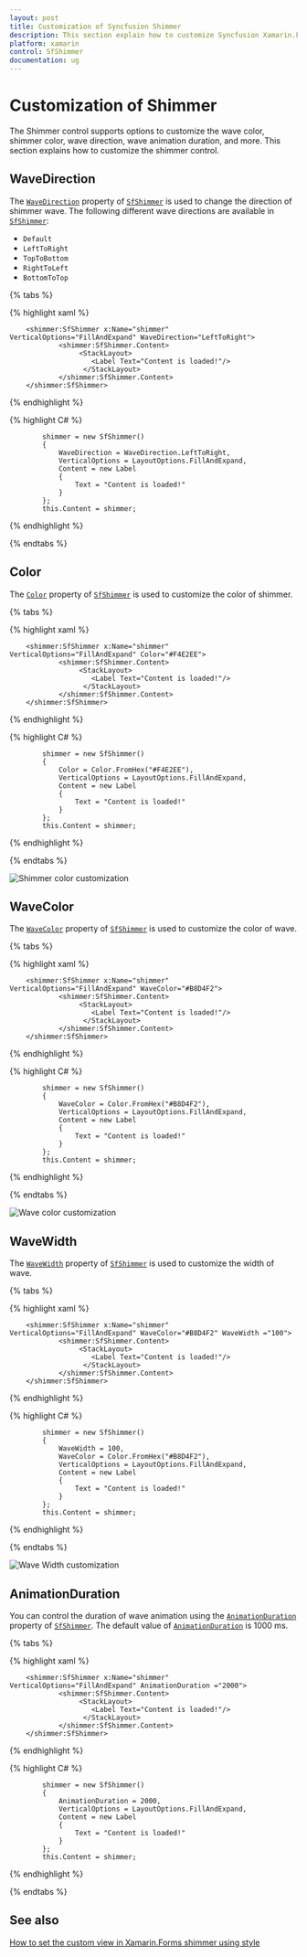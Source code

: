 ```yaml
---
layout: post
title: Customization of Syncfusion Shimmer
description: This section explain how to customize Syncfusion Xamarin.Forms shimmer based on wave direction, wave color, wave direction, anumation.
platform: xamarin
control: SfShimmer
documentation: ug
---
```


# Customization of Shimmer

The Shimmer control supports options to customize the wave color, shimmer color, wave direction, wave animation duration, and more. This section explains how to customize the shimmer control.

## WaveDirection

The [`WaveDirection`](https://help.syncfusion.com/cr/xamarin/Syncfusion.XForms.Shimmer.WaveDirection.html) property of [`SfShimmer`](https://help.syncfusion.com/cr/xamarin/Syncfusion.XForms.Shimmer.SfShimmer.html) is used to change the direction of shimmer wave. The following different wave directions are available in [`SfShimmer`](https://help.syncfusion.com/cr/xamarin/Syncfusion.XForms.Shimmer.SfShimmer.html):

* `Default`
* `LeftToRight`
* `TopToBottom`
* `RightToLeft`
* `BottomToTop`

{% tabs %} 

{% highlight xaml %} 

        <shimmer:SfShimmer x:Name="shimmer" VerticalOptions="FillAndExpand" WaveDirection="LeftToRight">
                <shimmer:SfShimmer.Content>
                     <StackLayout>
                        <Label Text="Content is loaded!"/>
                      </StackLayout>
                </shimmer:SfShimmer.Content>
        </shimmer:SfShimmer>

{% endhighlight %}

{% highlight C# %} 

            shimmer = new SfShimmer()
            {
                WaveDirection = WaveDirection.LeftToRight,
                VerticalOptions = LayoutOptions.FillAndExpand,
                Content = new Label
                {
                    Text = "Content is loaded!"
                }
            };
            this.Content = shimmer;

{% endhighlight %}

{% endtabs %}

## Color

The [`Color`](https://help.syncfusion.com/cr/xamarin/Syncfusion.XForms.Shimmer.SfShimmer.html#Syncfusion_XForms_Shimmer_SfShimmer_Color) property of [`SfShimmer`](https://help.syncfusion.com/cr/xamarin/Syncfusion.XForms.Shimmer.SfShimmer.html) is used to customize the color of shimmer.

{% tabs %} 

{% highlight xaml %} 

        <shimmer:SfShimmer x:Name="shimmer" VerticalOptions="FillAndExpand" Color="#F4E2EE">
                <shimmer:SfShimmer.Content>
                     <StackLayout>
                        <Label Text="Content is loaded!"/>
                      </StackLayout>
                </shimmer:SfShimmer.Content>
        </shimmer:SfShimmer>

{% endhighlight %}

{% highlight C# %} 

            shimmer = new SfShimmer()
            {
                Color = Color.FromHex("#F4E2EE"),
                VerticalOptions = LayoutOptions.FillAndExpand,
                Content = new Label
                {
                    Text = "Content is loaded!"
                }
            };
            this.Content = shimmer;

{% endhighlight %}

{% endtabs %}

![Shimmer color customization](Customization_images/ShimmerColor.png)

## WaveColor

The [`WaveColor`](https://help.syncfusion.com/cr/xamarin/Syncfusion.XForms.Shimmer.SfShimmer.html#Syncfusion_XForms_Shimmer_SfShimmer_WaveColor) property of [`SfShimmer`](https://help.syncfusion.com/cr/xamarin/Syncfusion.XForms.Shimmer.SfShimmer.html) is used to customize the color of wave.

{% tabs %} 

{% highlight xaml %} 

        <shimmer:SfShimmer x:Name="shimmer" VerticalOptions="FillAndExpand" WaveColor="#B8D4F2">
                <shimmer:SfShimmer.Content>
                     <StackLayout>
                        <Label Text="Content is loaded!"/>
                      </StackLayout>
                </shimmer:SfShimmer.Content>
        </shimmer:SfShimmer>

{% endhighlight %}

{% highlight C# %} 

            shimmer = new SfShimmer()
            {
                WaveColor = Color.FromHex("#B8D4F2"),
                VerticalOptions = LayoutOptions.FillAndExpand,
                Content = new Label
                {
                    Text = "Content is loaded!"
                }
            };
            this.Content = shimmer;

{% endhighlight %}

{% endtabs %}

![Wave color customization](Customization_images/WaveColor.png)

## WaveWidth

The [`WaveWidth`](https://help.syncfusion.com/cr/xamarin/Syncfusion.XForms.Shimmer.SfShimmer.html#Syncfusion_XForms_Shimmer_SfShimmer_WaveWidth) property of [`SfShimmer`](https://help.syncfusion.com/cr/xamarin/Syncfusion.XForms.Shimmer.SfShimmer.html) is used to customize the width of wave.

{% tabs %} 

{% highlight xaml %} 

        <shimmer:SfShimmer x:Name="shimmer" VerticalOptions="FillAndExpand" WaveColor="#B8D4F2" WaveWidth ="100">
                <shimmer:SfShimmer.Content>
                     <StackLayout>
                        <Label Text="Content is loaded!"/>
                      </StackLayout>
                </shimmer:SfShimmer.Content>
        </shimmer:SfShimmer>

{% endhighlight %}

{% highlight C# %} 

            shimmer = new SfShimmer()
            {
                WaveWidth = 100,
                WaveColor = Color.FromHex("#B8D4F2"),
                VerticalOptions = LayoutOptions.FillAndExpand,
                Content = new Label
                {
                    Text = "Content is loaded!"
                }
            };
            this.Content = shimmer;

{% endhighlight %}

{% endtabs %}

![Wave Width customization](Customization_images/WaveWidth.png)

## AnimationDuration

You can control the duration of wave animation using the [`AnimationDuration`](https://help.syncfusion.com/cr/xamarin/Syncfusion.XForms.Shimmer.SfShimmer.html#Syncfusion_XForms_Shimmer_SfShimmer_AnimationDuration) property of [`SfShimmer`](https://help.syncfusion.com/cr/xamarin/Syncfusion.XForms.Shimmer.SfShimmer.html). The default value of [`AnimationDuration`](https://help.syncfusion.com/cr/xamarin/Syncfusion.XForms.Shimmer.SfShimmer.html#Syncfusion_XForms_Shimmer_SfShimmer_AnimationDuration) is 1000 ms.

{% tabs %} 

{% highlight xaml %} 

        <shimmer:SfShimmer x:Name="shimmer" VerticalOptions="FillAndExpand" AnimationDuration ="2000">
                <shimmer:SfShimmer.Content>
                     <StackLayout>
                        <Label Text="Content is loaded!"/>
                      </StackLayout>
                </shimmer:SfShimmer.Content>
        </shimmer:SfShimmer>

{% endhighlight %}

{% highlight C# %} 

            shimmer = new SfShimmer()
            {
                AnimationDuration = 2000,
                VerticalOptions = LayoutOptions.FillAndExpand,
                Content = new Label
                {
                    Text = "Content is loaded!"
                }
            };
            this.Content = shimmer;

{% endhighlight %}

{% endtabs %}

## See also

[How to set the custom view in Xamarin.Forms shimmer using style](https://www.syncfusion.com/kb/11851/how-to-set-the-custom-view-in-xamarin-forms-shimmer-using-style)
